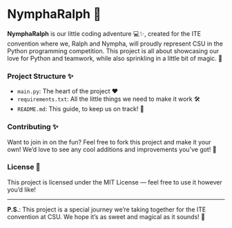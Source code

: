 # NymphaRalph 💜

**NymphaRalph** is our little coding adventure 💻✨, created for the ITE convention where we, Ralph and Nympha, will proudly represent CSU in the Python programming competition. This project is all about showcasing our love for Python and teamwork, while also sprinkling in a little bit of magic. 💫

### Project Structure ✨

- `main.py`: The heart of the project ❤️
- `requirements.txt`: All the little things we need to make it work 🛠️
- `README.md`: This guide, to keep us on track! 🌸

### Contributing ✨

Want to join in on the fun? Feel free to fork this project and make it your own! We’d love to see any cool additions and improvements you’ve got! 🌼

### License 📜

This project is licensed under the MIT License — feel free to use it however you’d like!

---

**P.S.**: This project is a special journey we’re taking together for the ITE convention at CSU. We hope it’s as sweet and magical as it sounds! 💖
